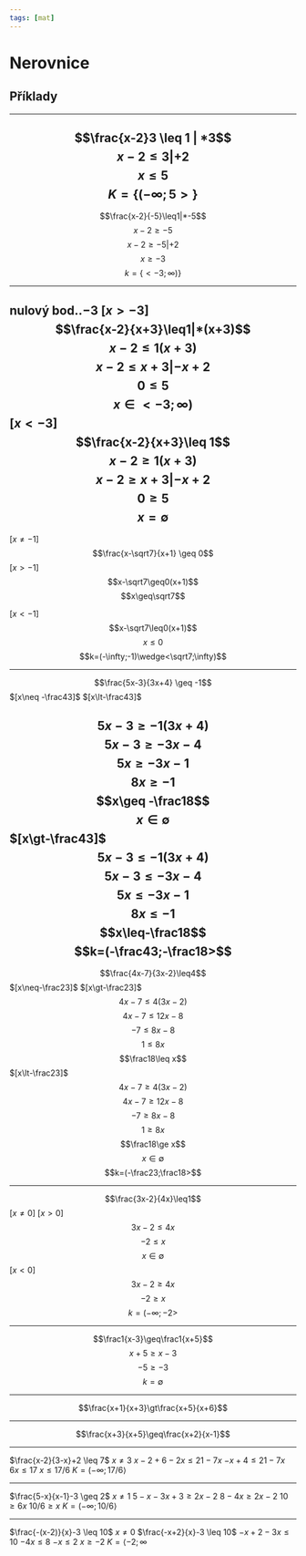 ```yaml
---
tags: [mat]
---
```

# Nerovnice

## Příklady
---
$$\frac{x-2}3 \leq 1 | *3$$
$$x-2\leq3|+2$$
$$x\leq5$$
$$K = \{(-\infty; 5>\}$$
---
$$\frac{x-2}{-5}\leq1|*-5$$
$$x-2\geq-5$$
$$x-2\geq-5|+2$$
$$x\geq-3$$
$$k=\{<-3;\infty)\}$$

---


nulový bod..$-3$
$[x\gt-3]$
$$\frac{x-2}{x+3}\leq1|*(x+3)$$
$$x-2\leq1(x+3)$$
$$x-2\leq x+3 | -x+2$$
$$0 \leq 5$$
$$x \in <-3;\infty)$$
$[x\lt-3]$
$$\frac{x-2}{x+3}\leq 1$$
$$x-2\geq1(x+3)$$
$$x-2\geq x+3 |-x+2$$
$$0\geq5$$
$$x=\emptyset$$
---
$[x\neq-1]$
$$\frac{x-\sqrt7}{x+1} \geq 0$$
$[x>-1]$
$$x-\sqrt7\geq0(x+1)$$
$$x\geq\sqrt7$$

$[x<-1]$
$$x-\sqrt7\leq0(x+1)$$
$$x\leq0$$
$$k=(-\infty;-1)\wedge<\sqrt7;\infty)$$

---
$$\frac{5x-3}{3x+4} \geq -1$$
$[x\neq -\frac43]$
$[x\lt-\frac43]$

$$5x-3\geq-1(3x+4)$$
$$5x-3\geq-3x-4$$
$$5x\geq-3x-1$$
$$8x\geq-1$$
$$x\geq -\frac18$$
$$x\in\emptyset$$
$[x\gt-\frac43]$
$$5x-3\le-1(3x+4)$$
$$5x-3\le-3x-4$$
$$5x\leq-3x-1$$
$$8x\le-1$$
$$x\leq-\frac18$$
$$k=(-\frac43;-\frac18>$$
---
$$\frac{4x-7}{3x-2}\leq4$$
$[x\neq-\frac23]$
$[x\gt-\frac23]$
$$4x-7\leq4(3x-2)$$
$$4x-7\leq12x-8$$
$$-7\leq8x-8$$
$$1\leq8x$$
$$\frac18\leq x$$
$[x\lt-\frac23]$
$$4x-7\ge4(3x-2)$$
$$4x-7\ge12x-8$$
$$-7\ge8x-8$$
$$1\ge8x$$
$$\frac18\ge x$$
$$x\in\emptyset$$
$$k=(-\frac23;\frac18>$$

---

$$\frac{3x-2}{4x}\leq1$$
$[x\ne0]$
$[x\gt0]$
$$3x-2\leq4x$$
$$-2\leq x$$
$$x\in\emptyset$$
$[x\lt0]$
$$3x-2\ge4x$$
$$-2\ge x$$
$$k=(-\infty;-2>$$

---
$$\frac1{x-3}\geq\frac1{x+5}$$
$$x+5\geq x-3$$
$$-5\geq-3$$
$$k=\emptyset$$

---
$$\frac{x+1}{x+3}\gt\frac{x+5}{x+6}$$

---
$$\frac{x+3}{x+5}\geq\frac{x+2}{x-1}$$

---
  
$\frac{x-2}{3-x}+2 \leq 7$ $x \ne 3$ $x-2 + 6 - 2x \leq 21 - 7x$ $-x + 4 \leq 21 - 7x$ $6x \leq 17$ $x \leq 17/6$
$K = (-\infty ; 17/6 \rangle$

---

$\frac{5-x}{x-1}-3 \geq 2$ $x \ne 1$ $5-x-3x + 3 \geq 2x-2$ $8 - 4x \geq 2x - 2$ $10\geq6x$ $10/6 \geq x$
$K = (-\infty; 10/6 \rangle$

---

$\frac{-(x-2)}{x}-3 \leq 10$ $x \ne 0$ $\frac{-x+2}{x}-3 \leq 10$ $-x+2-3x \leq 10$ $-4x \leq 8$ $-x \leq 2$ $x \geq-2$
$K = \langle -2 ; \infty$
